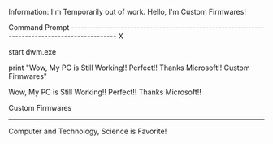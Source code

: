 Information: I'm Temporarily out of work.
Hello, I'm Custom Firmwares!

Command Prompt --------------------------------------------------------------------------------------------  X

start dwm.exe

print "Wow, My PC is Still Working!! Perfect!! Thanks Microsoft!! Custom Firmwares"

Wow, My PC is Still Working!! Perfect!! Thanks Microsoft!!

Custom Firmwares

--------------------------------------------------------------------------------------------------------------

Computer and Technology, Science is Favorite!
